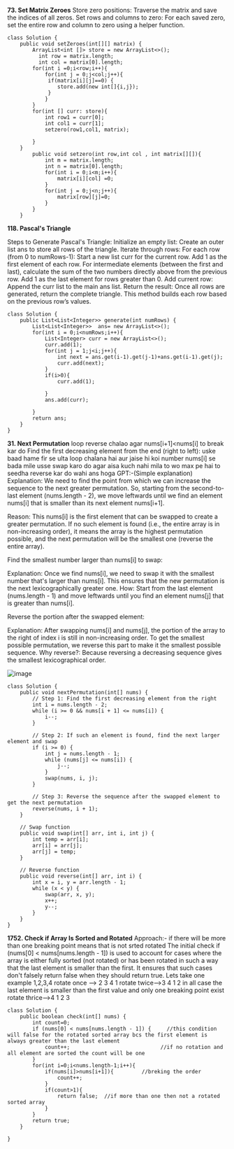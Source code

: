 **73. Set Matrix Zeroes**
Store zero positions: Traverse the matrix and save the indices of all zeros.
Set rows and columns to zero: For each saved zero, set the entire row and column to zero using a helper function.
```
class Solution {
    public void setZeroes(int[][] matrix) {
        ArrayList<int []> store = new ArrayList<>();
          int row = matrix.length;
          int col = matrix[0].length;
        for(int i =0;i<row;i++){
            for(int j = 0;j<col;j++){
             if(matrix[i][j]==0) {
                store.add(new int[]{i,j});
             }
            }
        }
        for(int [] curr: store){
            int row1 = curr[0];
            int col1 = curr[1];
            setzero(row1,col1, matrix);

        }
    }
        public void setzero(int row,int col , int matrix[][]){
            int m = matrix.length;
            int n = matrix[0].length; 
            for(int i = 0;i<m;i++){
                matrix[i][col] =0;
            }
            for(int j = 0;j<n;j++){
                matrix[row][j]=0;
            }
        }
    }

```

**118. Pascal's Triangle**

Steps to Generate Pascal's Triangle:
Initialize an empty list: Create an outer list ans to store all rows of the triangle.
Iterate through rows: For each row (from 0 to numRows-1):
Start a new list curr for the current row.
Add 1 as the first element of each row.
For intermediate elements (between the first and last), calculate the sum of the two numbers directly above from the previous row.
Add 1 as the last element for rows greater than 0.
Add current row: Append the curr list to the main ans list.
Return the result: Once all rows are generated, return the complete triangle.
This method builds each row based on the previous row’s values.

```
class Solution {
    public List<List<Integer>> generate(int numRows) {
        List<List<Integer>>  ans= new ArrayList<>();
        for(int i = 0;i<numRows;i++){
            List<Integer> curr = new ArrayList<>();
            curr.add(1);
            for(int j = 1;j<i;j++){
                int next = ans.get(i-1).get(j-1)+ans.get(i-1).get(j);
                curr.add(next);
            }
            if(i>0){
                curr.add(1);
            
            }
            ans.add(curr);
            
        }
        return ans;
    }
}
```

**31. Next Permutation**
loop reverse chalao agar nums[i+1]<nums[i] to break kar do
Find the first decreasing element from the end (right to left):
uske baad hame fir se ulta loop chalana hai aur jaise hi koi number nums[i] se bada mile usse swap karo do 
agar aisa kuch nahi mila to wo max pe hai to seedha reverse kar do wahi ans hoga
GPT:-(Simple explanation)
Explanation: 
We need to find the point from which we can increase the sequence to the next greater permutation. So, starting from the second-to-last element (nums.length - 2), we move leftwards until we find an element nums[i] that is smaller than its next element nums[i+1].

Reason: This nums[i] is the first element that can be swapped to create a greater permutation. If no such element is found (i.e., the entire array is in non-increasing order), it means the array is the highest permutation possible, and the next permutation will be the smallest one (reverse the entire array).

Find the smallest number larger than nums[i] to swap:

Explanation: Once we find nums[i], we need to swap it with the smallest number that's larger than nums[i]. This ensures that the new permutation is the next lexicographically greater one.
How: Start from the last element (nums.length - 1) and move leftwards until you find an element nums[j] that is greater than nums[i].

Reverse the portion after the swapped element:

Explanation: After swapping nums[i] and nums[j], the portion of the array to the right of index i is still in non-increasing order. To get the smallest possible permutation, we reverse this part to make it the smallest possible sequence.
Why reverse?: Because reversing a decreasing sequence gives the smallest lexicographical order.

![image](https://github.com/user-attachments/assets/716da84f-8266-49e3-a0cf-410a02f72023)

```
class Solution {
    public void nextPermutation(int[] nums) {
        // Step 1: Find the first decreasing element from the right
        int i = nums.length - 2;
        while (i >= 0 && nums[i + 1] <= nums[i]) {
            i--;
        }

        // Step 2: If such an element is found, find the next larger element and swap
        if (i >= 0) {
            int j = nums.length - 1;
            while (nums[j] <= nums[i]) {
                j--;
            }
            swap(nums, i, j);
        }

        // Step 3: Reverse the sequence after the swapped element to get the next permutation
        reverse(nums, i + 1);
    }

    // Swap function
    public void swap(int[] arr, int i, int j) {
        int temp = arr[i];
        arr[i] = arr[j];
        arr[j] = temp;
    }

    // Reverse function
    public void reverse(int[] arr, int i) {
        int x = i, y = arr.length - 1;
        while (x < y) {
            swap(arr, x, y);
            x++;
            y--;
        }
    }
}

```



**1752. Check if Array Is Sorted and Rotated**
Approach:- if there will be more than one breaking point means that is not srted rotated
The initial check if (nums[0] < nums[nums.length - 1]) is used to account for cases where 
the array is either fully sorted (not rotated) or has been rotated in such a way that the last element is smaller than the first. 
It ensures that such cases don't falsely return false when they should return true.
Lets take one example 1,2,3,4 rotate once --> 2 3 4 1 
                              rotate twice-->3 4 1 2        in all case the last element is smaller than the first value and only one breaking point exist
                              rotate thrice-->4 1 2 3
```
class Solution {
    public boolean check(int[] nums) {
        int count=0;
        if (nums[0] < nums[nums.length - 1]) {     //this condition will false for the rotated sorted array bcs the first element is always greater than the last element
            count++;                             //if no rotation and all element are sorted the count will be one
        }
        for(int i=0;i<nums.length-1;i++){
            if(nums[i]>nums[i+1]){         //breking the order
                count++;
            }
            if(count>1){
                return false;  //if more than one then not a rotated sorted array
            }
        }
        return true;
    }
   
}

```
                            
